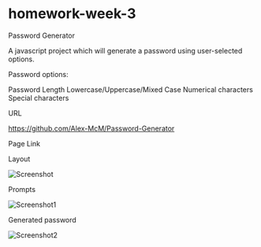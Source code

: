 # homework-week-3
Password Generator

A javascript project which will generate a password using user-selected options.

Password options:

Password Length
Lowercase/Uppercase/Mixed Case
Numerical characters
Special characters

URL

https://github.com/Alex-McM/Password-Generator

Page Link

Layout

![Screenshot](https://user-images.githubusercontent.com/69844105/100565913-b7c05900-3318-11eb-8038-649ff4319448.png)


Prompts

![Screenshot1](https://user-images.githubusercontent.com/69844105/100566152-5e0c5e80-3319-11eb-8f27-f987b52d5e45.png)


Generated password


![Screenshot2](https://user-images.githubusercontent.com/69844105/100566212-885e1c00-3319-11eb-96fd-027d7c5e9eee.png)


